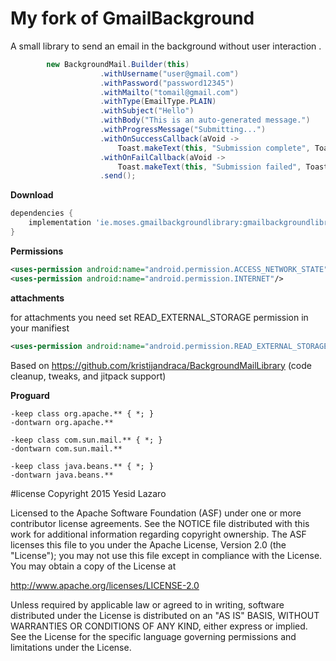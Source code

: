 # My fork of GmailBackground
A small library to send an email in the background without user interaction .
```java
        new BackgroundMail.Builder(this)
                    .withUsername("user@gmail.com")
                    .withPassword("password12345")
                    .withMailto("tomail@gmail.com")
                    .withType(EmailType.PLAIN)
                    .withSubject("Hello")
                    .withBody("This is an auto-generated message.")
                    .withProgressMessage("Submitting...")
                    .withOnSuccessCallback(aVoid -> 
                        Toast.makeText(this, "Submission complete", Toast.LENGTH_SHORT))
                    .withOnFailCallback(aVoid -> 
                        Toast.makeText(this, "Submission failed", Toast.LENGTH_SHORT))
                    .send();
```
**Download**

```groovy
dependencies {
    implementation 'ie.moses.gmailbackgroundlibrary:gmailbackgroundlibrary:1.0.1'
}
```

**Permissions**
```xml
<uses-permission android:name="android.permission.ACCESS_NETWORK_STATE"/>
<uses-permission android:name="android.permission.INTERNET"/>
```
**attachments**

 for attachments you need set READ_EXTERNAL_STORAGE permission in your manifiest 
 ```xml
 <uses-permission android:name="android.permission.READ_EXTERNAL_STORAGE"/>
```
Based on https://github.com/kristijandraca/BackgroundMailLibrary (code cleanup, tweaks, and jitpack support)

**Proguard**
```
-keep class org.apache.** { *; }
-dontwarn org.apache.**

-keep class com.sun.mail.** { *; }
-dontwarn com.sun.mail.**

-keep class java.beans.** { *; }
-dontwarn java.beans.**
```

#license
Copyright 2015 Yesid Lazaro

Licensed to the Apache Software Foundation (ASF) under one or more contributor license agreements. See the NOTICE file distributed with this work for additional information regarding copyright ownership. The ASF licenses this file to you under the Apache License, Version 2.0 (the "License"); you may not use this file except in compliance with the License. You may obtain a copy of the License at

http://www.apache.org/licenses/LICENSE-2.0

Unless required by applicable law or agreed to in writing, software distributed under the License is distributed on an "AS IS" BASIS, WITHOUT WARRANTIES OR CONDITIONS OF ANY KIND, either express or implied. See the License for the specific language governing permissions and limitations under the License.
